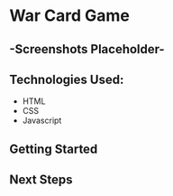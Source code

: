 # War Card Game
## -Screenshots Placeholder-
## Technologies Used:
* HTML
* CSS
* Javascript
## Getting Started
## Next Steps
